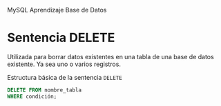 MySQL
Aprendizaje Base de Datos

# Sentencia DELETE

Utilizada para borrar datos existentes en una tabla de una base de datos existente. Ya sea uno o varios registros.

Estructura básica de la sentencia `DELETE`
```sql
DELETE FROM nombre_tabla
WHERE condición;
```
